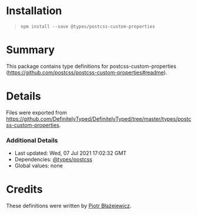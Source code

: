 # Installation
> `npm install --save @types/postcss-custom-properties`

# Summary
This package contains type definitions for postcss-custom-properties (https://github.com/postcss/postcss-custom-properties#readme).

# Details
Files were exported from https://github.com/DefinitelyTyped/DefinitelyTyped/tree/master/types/postcss-custom-properties.

### Additional Details
 * Last updated: Wed, 07 Jul 2021 17:02:32 GMT
 * Dependencies: [@types/postcss](https://npmjs.com/package/@types/postcss)
 * Global values: none

# Credits
These definitions were written by [Piotr Błażejewicz](https://github.com/peterblazejewicz).
